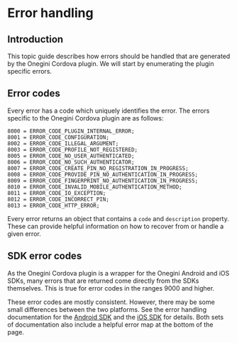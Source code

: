 # Error handling

<!-- toc -->

## Introduction

This topic guide describes how errors should be handled that are generated by the Onegini Cordova plugin. We will start by enumerating the plugin specific errors.

## Error codes

Every error has a code which uniquely identifies the error. The errors specific to the Onegini Cordova plugin are as follows:

```
8000 = ERROR_CODE_PLUGIN_INTERNAL_ERROR;
8001 = ERROR_CODE_CONFIGURATION;
8002 = ERROR_CODE_ILLEGAL_ARGUMENT;
8003 = ERROR_CODE_PROFILE_NOT_REGISTERED;
8005 = ERROR_CODE_NO_USER_AUTHENTICATED;
8006 = ERROR_CODE_NO_SUCH_AUTHENTICATOR;
8007 = ERROR_CODE_CREATE_PIN_NO_REGISTRATION_IN_PROGRESS;
8008 = ERROR_CODE_PROVIDE_PIN_NO_AUTHENTICATION_IN_PROGRESS;
8009 = ERROR_CODE_FINGERPRINT_NO_AUTHENTICATION_IN_PROGRESS;
8010 = ERROR_CODE_INVALID_MOBILE_AUTHENTICATION_METHOD;
8011 = ERROR_CODE_IO_EXCEPTION;
8012 = ERROR_CODE_INCORRECT_PIN;
8013 = ERROR_CODE_HTTP_ERROR;
```

Every error returns an object that contains a `code` and `description` property. These can provide helpful information on how to recover from or handle a given error.

## SDK error codes

As the Onegini Cordova plugin is a wrapper for the Onegini Android and iOS SDKs, many errors that are returned come directly from the SDKs themselves. This is true for error codes in the ranges 9000 and higher.

These error codes are mostly consistent. However, there may be some small differences between the two platforms. See the error handling documentation for the [Android SDK](https://docs.onegini.com/android-sdk/topics/error-handling.html) and the [iOS SDK](https://docs.onegini.com/ios-sdk/topics/error-handling.html) for details. Both sets of documentation also include a helpful error map at the bottom of the page.
